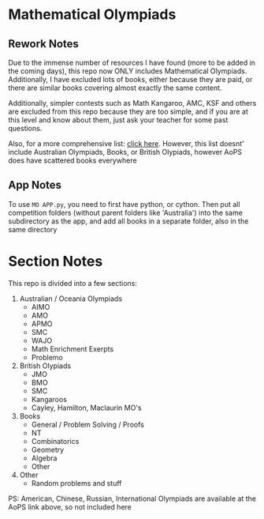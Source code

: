 # Mathematical Olympiads

## Rework Notes
Due to the immense number of resources I have found (more to be added in the coming days), this repo now ONLY includes Mathematical Olympiads.
Additionally, I have excluded lots of books, either because they are paid, or there are similar books covering almost exactly the same content.

Additionally, simpler contests such as Math Kangaroo, AMC, KSF and others are excluded from this repo because they are too simple, and if you are at this level and know about them, just ask your teacher for some past questions.

Also, for a more comprehensive list: [click here](#https://artofproblemsolving.com/community/c13_contest_collections). However, this list doesnt' include Australian Olympiads, Books, or British Olypiads, however AoPS does have scattered books everywhere

## App Notes
To use `MO APP.py`, you need to first have python, or cython. Then put all competition folders (without parent folders like 'Australia') into the same subdirectory as the app, and add all books in a separate folder, also in the same directory

# Section Notes
This repo is divided into a few sections:
1. Australian / Oceania Olympiads
   - AIMO
   - AMO
   - APMO
   - SMC
   - WAJO
   - Math Enrichment Exerpts
   - Problemo
2. British Olypiads
   - JMO
   - BMO
   - SMC
   - Kangaroos
   - Cayley, Hamilton, Maclaurin MO's
3. Books
   - General / Problem Solving / Proofs
   - NT
   - Combinatorics
   - Geometry
   - Algebra
   - Other
4. Other
   - Random problems and stuff

PS: American, Chinese, Russian, International Olympiads are available at the AoPS link above, so not included here
